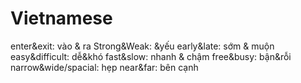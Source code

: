 # Vietnamese

enter&exit: vào & ra
Strong&Weak: &yếu
early&late: sớm & muộn
easy&difficult: dễ&khó
fast&slow: nhanh & chậm
free&busy: bận&rỗi
narrow&wide/spacial: hẹp
near&far: bên cạnh